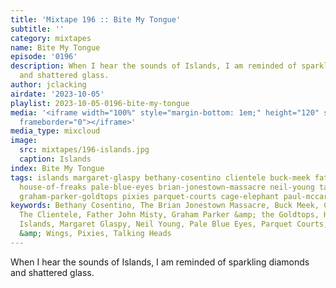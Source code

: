 ```yaml
---
title: 'Mixtape 196 :: Bite My Tongue'
subtitle: ''
category: mixtapes
name: Bite My Tongue
episode: '0196'
description: When I hear the sounds of Islands, I am reminded of sparkling diamonds
  and shattered glass.
author: jclacking
airdate: '2023-10-05'
playlist: 2023-10-05-0196-bite-my-tongue
media: '<iframe width="100%" style="margin-bottom: 1em;" height="120" src="https://www.mixcloud.com/widget/iframe/?feed=%2Flouderthanwar%2Fthe-mixtape-196-bite-my-tongue-2023-10-05%2F&hide_artwork=1&hide_cover=1&light=1"
  frameborder="0"></iframe>'
media_type: mixcloud
image:
  src: mixtapes/196-islands.jpg
  caption: Islands
index: Bite My Tongue
tags: islands margaret-glaspy bethany-cosentino clientele buck-meek father-john-misty
  house-of-freaks pale-blue-eyes brian-jonestown-massacre neil-young talking-heads
  graham-parker-goldtops pixies parquet-courts cage-elephant paul-mccartney-wings
keywords: Bethany Cosentino, The Brian Jonestown Massacre, Buck Meek, Cage The Elephant,
  The Clientele, Father John Misty, Graham Parker &amp; the Goldtops, House of Freaks,
  Islands, Margaret Glaspy, Neil Young, Pale Blue Eyes, Parquet Courts, Paul McCartney
  &amp; Wings, Pixies, Talking Heads
---
```

When I hear the sounds of Islands, I am reminded of sparkling diamonds and shattered glass.
